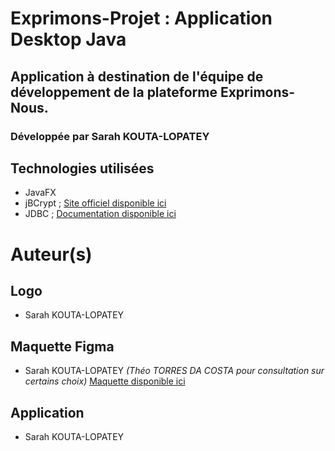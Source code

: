 # Exprimons-Projet : Application Desktop Java

## Application à destination de l'équipe de développement de la plateforme Exprimons-Nous.

### Développée par Sarah KOUTA-LOPATEY

## Technologies utilisées

- JavaFX
- jBCrypt ; [Site officiel disponible ici](http://www.mindrot.org/projects/jBCrypt/)
- JDBC ; [Documentation disponible ici](https://docs.oracle.com/javase/8/docs/technotes/guides/jdbc/)

# Auteur(s)
## Logo
* Sarah KOUTA-LOPATEY

## Maquette Figma
* Sarah KOUTA-LOPATEY *(Théo TORRES DA COSTA pour consultation sur certains choix)*
[Maquette disponible ici](https://www.figma.com/file/b3YVTf2W7bgbzqHKRKvhCU/ExprimonsNous_Android?node-id=63%3A27)

## Application
* Sarah KOUTA-LOPATEY
